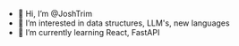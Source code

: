 - 👋 Hi, I’m @JoshTrim
- 👀 I’m interested in data structures, LLM's, new languages
- 🌱 I’m currently learning React, FastAPI

<!---
JoshTrim/JoshTrim is a ✨ special ✨ repository because its `README.md` (this file) appears on your GitHub profile.
You can click the Preview link to take a look at your changes.
--->
